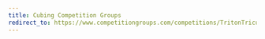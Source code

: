```yaml
---
title: Cubing Competition Groups
redirect_to: https://www.competitiongroups.com/competitions/TritonTricubealon2024
---
```

